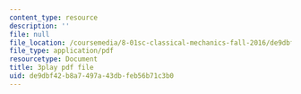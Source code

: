 ```yaml
---
content_type: resource
description: ''
file: null
file_location: /coursemedia/8-01sc-classical-mechanics-fall-2016/de9dbf42b8a7497a43dbfeb56b71c3b0_2tSUT6HDeaw.pdf
file_type: application/pdf
resourcetype: Document
title: 3play pdf file
uid: de9dbf42-b8a7-497a-43db-feb56b71c3b0
---
```

